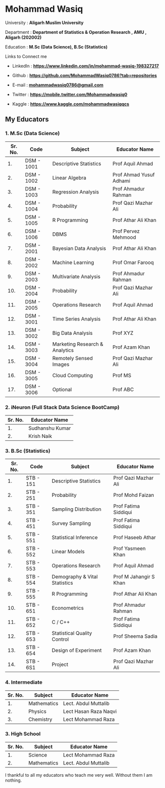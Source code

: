 # Mohammad Wasiq 

University : **Aligarh Muslim University**

Department : **Department of Statistics & Operation Research , AMU , Aligarh (202002)**

Education  : **M.Sc (Data Science),  B.Sc (Statistics)**

Links to Connect me

* LinkedIn : **https://www.linkedin.com/in/mohammad-wasiq-198327217**

* Github   : **https://github.com/MohammadWasiq0786?tab=repositories**

* E-mail   : **mohammadwasiq0786@gmail.com**

* Twitter  : **https://mobile.twitter.com/Mohammadwasiq0**

* Kaggle   : **https://www.kaggle.com/mohammadwasiqqcs**

## My Educators

### 1. M.Sc (Data Science)

| Sr. No. | Code       | Subject                        | Educator Name           |
|---------|------------|--------------------------------|-------------------------|
| 1\.     | DSM - 1001 | Descriptive Statistics         | Prof Aquil Ahmad        |
| 2\.     | DSM - 1002 | Linear Algebra                 | Prof Ahmad Yusuf Adhami |
| 3\.     | DSM - 1003 | Regression Analysis            | Prof Ahmadur Rahman     |
| 4\.     | DSM - 1004 | Probability                    | Prof Qazi Mazhar Ali    |
| 5\.     | DSM - 1005 | R Programming                  | Prof Athar Ali Khan     |
| 6\.     | DSM - 1006 | DBMS                           | Prof Pervez Mehmood     |
| 7\.     | DSM - 2001 | Bayesian Data Analysis         | Prof Athar Ali Khan     |
| 8\.     | DSM - 2002 | Machine Learning               | Prof Omar Farooq        |
| 9\.     | DSM - 2003 | Multivariate Analysis          | Prof Ahmadur Rahman     |
| 10\.    | DSM - 2004 | Probability                    | Prof Qazi Mazhar Ali    |
| 11\.    | DSM - 2005 | Operations Research            | Prof Aquil Ahmad        |
| 12\.    | DSM - 3001 | Time Series Analysis           | Prof Athar Ali Khan     |
| 13\.    | DSM - 3002 | Big Data Analysis              | Prof XYZ                |
| 14\.    | DSM - 3003 | Marketing Research & Analytics | Prof Azam Khan          |
| 15\.    | DSM - 3004 | Remotely Sensed Images         | Prof Qazi Mazhar Ali    |
| 16\.    | DSM - 3005 | Cloud Computing                | Prof MS                 |
| 17\.    | DSM - 3006 |  Optional                      | Prof ABC                |

### 2. iNeuron (Full Stack Data Science BootCamp)

| Sr. No. | Educator Name           |
|---------|-------------------------|
| 1\.     | Sudhanshu Kumar         |
| 2\.     | Krish Naik              |

### 3. B.Sc (Statistics)

| Sr. No. | Code      | Subject                       | Educator Name          |
|---------|-----------|-------------------------------|------------------------|
| 1\.     | STB - 151 | Descriptive Statistics        | Prof Qazi Mazhar Ali   |
| 2\.     | STB - 251 | Probability                   | Prof Mohd Faizan       |
| 3\.     | STB - 351 | Sampling Distribution         | Prof Fatima Siddiqui   |
| 4\.     | STB - 451 | Survey Sampling               | Prof Fatima Siddiqui   |
| 5\.     | STB - 551 | Statistical Inference         | Prof Haseeb Athar      |
| 6\.     | STB - 552 | Linear Models                 | Prof Yasmeen Khan      |
| 7\.     | STB - 553 | Operations Research           | Prof Aquil Ahmad       |
| 8\.     | STB - 554 | Demography & Vital Statistics | Prof M Jahangir S Khan |
| 9\.     | STB - 555 | R Programming                 | Prof Athar Ali Khan    |
| 10\.    | STB - 651 | Econometrics                  | Prof Ahmadur Rahman    |
| 11\.    | STB - 652 | C / C++                       | Prof Fatima Siddiqui   |
| 12\.    | STB - 653 | Statistical Quality Control   | Prof Sheema Sadia      |
| 13\.    | STB - 654 | Design of Experiment          | Prof Azam Khan         |
| 14\.    | STB - 6S1 | Project                       | Prof Qazi Mazhar Ali   |

### 4. Intermediate

| Sr. No. | Subject     | Educator Name         |
|---------|-------------|-----------------------|
| 1\.     | Mathematics | Lect. Abdul Muttalib  |
| 2\.     | Physics     | Lect Hasan Raza Naqvi |
| 3\.     | Chemistry   | Lect Mohammad Raza    |

### 3. High School

| Sr. No. | Subject     | Educator Name        |
|---------|-------------|----------------------|
| 1\.     | Science     | Lect Mohammad Raza   |
| 2\.     | Mathematics | Lect. Abdul Muttalib |

I thankful to all my educators who teach me very well. Without them I am nothing.

